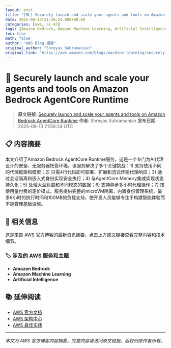 ```yaml
---
layout: post
title: "[ML] Securely launch and scale your agents and tools on Amazon Bedrock AgentCore Runtime"
date: 2025-08-13T21:59:24.000+00:00
categories: [aws, ai-ml]
tags: [Amazon Bedrock, Amazon Machine Learning, Artificial Intelligence]
toc: true
math: false
author: "AWS Blog 摘要"
original_author: "Shreyas Subramanian"
original_link: "https://aws.amazon.com/blogs/machine-learning/securely-launch-and-scale-your-agents-and-tools-on-amazon-bedrock-agentcore-runtime/"
---
```


# 🤖 Securely launch and scale your agents and tools on Amazon Bedrock AgentCore Runtime

> **原文链接**: [Securely launch and scale your agents and tools on Amazon Bedrock AgentCore Runtime](https://aws.amazon.com/blogs/machine-learning/securely-launch-and-scale-your-agents-and-tools-on-amazon-bedrock-agentcore-runtime/)
> **作者**: Shreyas Subramanian
> **发布日期**: 2025-08-13 21:59:24 UTC

## 📋 内容摘要

本文介绍了Amazon Bedrock AgentCore Runtime服务，这是一个专门为AI代理设计的安全、无服务器托管环境。该服务解决了多个关键挑战：1) 支持使用不同的代理框架和模型；2) 只需4行代码即可部署、扩展和流式传输代理响应；3) 通过会话隔离和嵌入式身份实现安全执行；4) 与AgentCore Memory集成实现状态持久化；5) 处理大型负载和不同模态的数据；6) 支持异步多小时代理操作；7) 按使用量付费的定价模式。服务提供完整的microVM隔离、内置身份管理系统、最多8小时的执行时间和100MB的负载支持，使开发人员能够专注于构建智能体验而不是管理基础设施。

## 🔗 相关信息

这是来自 AWS 官方博客的最新资讯摘要。点击上方原文链接查看完整内容和技术细节。

### 🏷️ 涉及的 AWS 服务和主题

- **Amazon Bedrock**
- **Amazon Machine Learning**
- **Artificial Intelligence**

## 📚 延伸阅读

- [AWS 官方文档](https://docs.aws.amazon.com/)
- [AWS 架构中心](https://aws.amazon.com/architecture/)
- [AWS 最佳实践](https://aws.amazon.com/architecture/well-architected/)

---

*本文为 AWS 官方博客内容摘要，完整内容请访问原文链接。版权归原作者所有。*